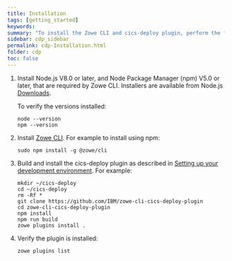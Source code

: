 ```yaml
---
title: Installation
tags: [getting_started]
keywords:
summary: "To install the Zowe CLI and cics-deploy plugin, perform the following steps."
sidebar: cdp_sidebar
permalink: cdp-Installation.html
folder: cdp
toc: false
---
```


1. Install Node.js V8.0 or later, and Node Package Manager (npm) V5.0 or later, that are required by Zowe CLI. Installers are available from Node.js [Downloads](https://nodejs.org/en/download/).

    To verify the versions installed:

    ```console
    node --version
    npm --version
    ```

2. Install [Zowe CLI](https://zowe.github.io/docs-site/latest/user-guide/cli-installcli.html). For example to install using npm:

    ```console
    sudo npm install -g @zowe/cli
    ```

3. Build and install the cics-deploy plugin as described in [Setting up your development environment](https://github.com/IBM/zowe-cli-cics-deploy-plugin/blob/master/docs-internal/tutorials/Setup.md). For example:

    ```console
    mkdir ~/cics-deploy
    cd ~/cics-deploy
    rm -Rf *
    git clone https://github.com/IBM/zowe-cli-cics-deploy-plugin
    cd zowe-cli-cics-deploy-plugin
    npm install
    npm run build
    zowe plugins install .
    ```

4. Verify the plugin is installed:

    ```console
    zowe plugins list
    ```